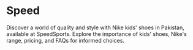 # Speed
Discover a world of quality and style with Nike kids' shoes in Pakistan, available at SpeedSports. Explore the importance of kids' shoes, Nike's range, pricing, and FAQs for informed choices.
